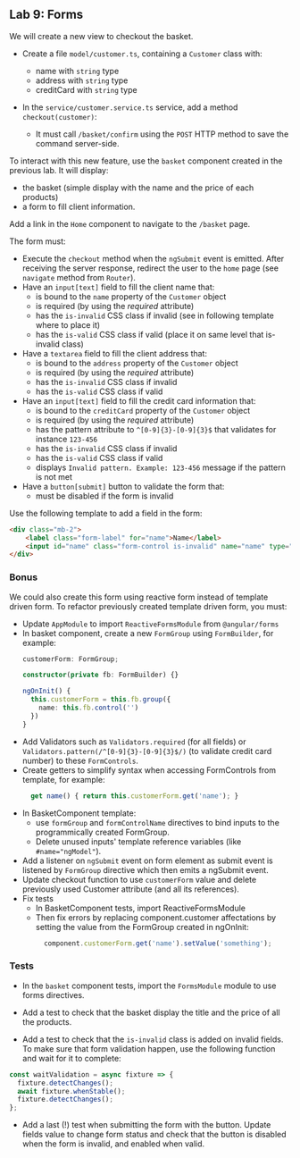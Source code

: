 ## Lab 9: Forms

We will create a new view to checkout the basket.

- Create a file `model/customer.ts`, containing a `Customer` class with:
	- name with `string` type
	- address with `string` type
	- creditCard with `string` type

- In the `service/customer.service.ts` service, add a method `checkout(customer)`:
  - It must call `/basket/confirm` using the `POST` HTTP method to save the command server-side.

To interact with this new feature, use the `basket` component created in the previous lab. It will display:
  - the basket (simple display with the name and the price of each products)
  - a form to fill client information.

Add a link in the `Home` component to navigate to the `/basket` page.

The form must:
  - Execute the `checkout` method when the `ngSubmit` event is emitted. After receiving the server response, redirect the user to the `home` page (see `navigate` method from `Router`).
  - Have an `input[text]` field to fill the client name that:
    - is bound to the `name` property of the `Customer` object
    - is required (by using the *required* attribute)
    - has the `is-invalid` CSS class if invalid (see in following template where to place it)
    - has the `is-valid` CSS class if valid (place it on same level that is-invalid class)
  - Have a `textarea` field to fill the client address that:
    - is bound to the `address` property of the `Customer` object
    - is required (by using the *required* attribute)
    - has the `is-invalid` CSS class if invalid
    - has the `is-valid` CSS class if valid
  - Have an `input[text]` field to fill the credit card information that:
    - is bound to the `creditCard` property of the `Customer` object
    - is required (by using the *required* attribute)
    - has the pattern attribute to `^[0-9]{3}-[0-9]{3}$` that validates for instance `123-456`
    - has the `is-invalid` CSS class if invalid
    - has the `is-valid` CSS class if valid
    - displays `Invalid pattern. Example: 123-456` message if the pattern is not met
  - Have a `button[submit]` button to validate the form that:
    - must be disabled if the form is invalid

Use the following template to add a field in the form:

```html
<div class="mb-2">
    <label class="form-label" for="name">Name</label>
    <input id="name" class="form-control is-invalid" name="name" type="text">
</div>
```


### Bonus
We could also create this form using reactive form instead of template driven form.
To refactor previously created template driven form, you must:
  - Update `AppModule` to import `ReactiveFormsModule` from `@angular/forms`
  - In basket component, create a new `FormGroup` using `FormBuilder`, for example:
    ```typescript
    customerForm: FormGroup;

    constructor(private fb: FormBuilder) {}

    ngOnInit() {
      this.customerForm = this.fb.group({
        name: this.fb.control('')
      })
    }
    ```
  - Add Validators such as `Validators.required` (for all fields) or `Validators.pattern(/^[0-9]{3}-[0-9]{3}$/)`  (to validate credit card number) to these `FormControls`.
  - Create getters to simplify syntax when accessing FormControls from template, for example:
    ```typescript
      get name() { return this.customerForm.get('name'); }
    ```
  - In BasketComponent template:
    - use `formGroup` and `formControlName` directives to bind inputs to the programmically created FormGroup.
    - Delete unused inputs' template reference variables (like `#name="ngModel"`).
  - Add a listener on `ngSubmit` event on form element as submit event is listened by `FormGroup` directive which then emits a ngSubmit event.
  - Update checkout function to use `customerForm` value and delete previously used Customer attribute (and all its references).
  - Fix tests
    - In BasketComponent tests, import ReactiveFormsModule
    - Then fix errors by replacing component.customer affectations by setting the value from the FormGroup created in ngOnInit:
      ```typescript
        component.customerForm.get('name').setValue('something');
      ```

### Tests

- In the `basket` component tests, import the `FormsModule` module to use forms directives.

- Add a test to check that the basket display the title and the price of all the products.

- Add a test to check that the `is-invalid` class is added on invalid fields. To make sure that form validation happen, use the following function and wait for it to complete:

```typescript
const waitValidation = async fixture => {
  fixture.detectChanges();
  await fixture.whenStable();
  fixture.detectChanges();
};
```

- Add a last (!) test when submitting the form with the button. Update fields value to change form status and check that the button is disabled when the form is invalid, and enabled when valid.
